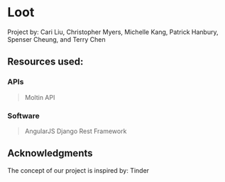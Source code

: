 # Loot

Project by: Cari Liu, Christopher Myers, Michelle Kang, Patrick Hanbury, Spenser Cheung, and Terry Chen 

## Resources used: 
### APIs
> Moltin API

### Software
> AngularJS
> Django Rest Framework 


## Acknowledgments
The concept of our project is inspired by: Tinder
